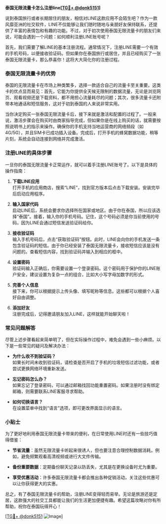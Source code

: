 **泰国无限流量卡怎么注册line[[TG💪+ @donk5151](https://t.me/s/donk5151)]**

说到泰国旅行或者长期居住的朋友，相信对LINE这款应用不会陌生吧？作为一款风靡亚洲的社交软件，LINE不仅能够让我们随时随地与亲朋好友保持联系，还提供了丰富的表情包和有趣的功能。不过，对于初次使用泰国无限流量卡的朋友们来说，可能会遇到一个问题：如何顺利注册LINE账号呢？

首先，我们需要了解LINE的基本注册流程。通常情况下，注册LINE需要一个有效的手机号码，以便接收验证码。但如果你在泰国旅行或居住，并且已经购买了一张泰国无限流量卡，那么恭喜你！这将大大简化你的注册过程。

### 泰国无限流量卡的优势

泰国的无限流量卡在市场上种类繁多，选择一款适合自己的流量卡至关重要。这类卡的优点显而易见：首先，它能为你提供全天候无限制的数据流量，无论是浏览网页、观看视频还是下载资料，都不用担心流量耗尽的问题；其次，很多流量卡还附带本地通话和短信服务，这对于初到泰国的人来说非常实用。

当你决定购买一张泰国无限流量卡后，接下来就是激活和配置的过程了。一般来说，激活步骤会在购买时由商家指导完成，但如果你是在线上购买的话，就需要按照说明书上的指示来操作。确保你的手机支持当地运营商的网络频段（如4G/5G），并且SIM卡已成功插入设备。完成后，打开手机的蜂窝数据功能，稍等片刻，系统会自动连接到网络并完成激活。

### 注册LINE的具体步骤

一旦你的泰国无限流量卡正常运作，就可以着手注册LINE账号了。以下是具体的操作指南：

1. **下载LINE应用**  
   打开手机的应用商店，搜索“LINE”，找到官方版本后点击下载安装。安装完毕后启动应用程序。

2. **输入国家代码**  
   启动LINE后，系统会要求你选择所在国家或地区。由于你在泰国，所以应该选择“泰国”。接着，输入你的手机号码。记住，这个号码必须是你当前使用的号码，因为LINE会通过短信发送验证码给你。

3. **接收验证码**  
   输入手机号码后，点击“获取验证码”按钮。此时，LINE会向你的手机发送一条包含验证码的短信。由于你已经安装了泰国无限流量卡，接收短信应该是没有问题的。查看短信内容，找到验证码并输入到相应的框中。

4. **设置密码**  
   验证码输入正确后，你需要设置一个登录密码。这个密码用于保护你的LINE账户安全，建议设置为复杂一点的组合，比如大小写字母加数字的形式。

5. **完善个人信息**  
   接下来，你可以根据提示上传头像、填写昵称等信息。这些都可以根据个人喜好自由调整。

6. **添加好友**  
   注册完成后，记得邀请朋友加入LINE，这样就能开始聊天啦！

### 常见问题解答

尽管上述步骤看起来简单明了，但在实际操作过程中，难免会遇到一些小麻烦。以下是一些常见的疑问及解决办法：

- **为什么收不到验证码？**  
  如果长时间未收到验证码，请检查是否开启了手机的垃圾短信过滤功能，或者尝试更换网络环境重新发送。

- **忘记密码怎么办？**  
  如果忘记了登录密码，可以通过邮箱找回功能重置密码。如果注册时没有绑定邮箱，则需要联系LINE客服寻求帮助。

- **如何切换语言？**  
  在设置菜单中找到“语言”选项，即可更改界面显示的语言。

### 小贴士

为了更好地利用泰国无限流量卡带来的便利，在日常使用LINE时还有一些技巧值得借鉴：

- **节省流量**：虽然无限流量卡听起来很诱人，但也要注意合理控制数据消耗。例如，避免频繁观看高清视频或进行大文件传输。
  
- **备份重要数据**：定期备份聊天记录以防丢失，尤其是在更换设备时尤为重要。

- **享受优惠活动**：许多泰国无限流量卡都会推出各种促销活动，关注这些优惠可以让你获得更大的实惠。

总之，有了泰国无限流量卡的帮助，注册LINE变得轻而易举。无论是旅游还是定居，这款强大的社交工具都能让我们的生活更加便捷有趣。希望这篇攻略对你有所帮助，祝你在泰国玩得开心！

[[TG💪+ @donk5151](https://t.me/s/donk5151) ![Image](https://i.postimg.cc/rwNCRYN7/Snipaste-2025-04-30-17-27-05.png)]